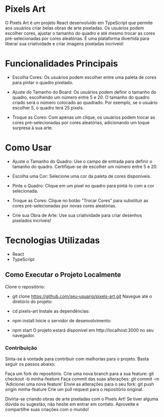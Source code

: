# Pixels Art
O Pixels Art é um projeto React desenvolvido em TypeScript que permite aos usuários criar belas obras de arte pixeladas. Os usuários podem escolher cores, ajustar o tamanho do quadro e até mesmo trocar as cores pré-selecionadas por cores aleatórias. É uma plataforma divertida para liberar sua criatividade e criar imagens pixeladas incríveis!

# Funcionalidades Principais
- Escolha Cores: Os usuários podem escolher entre uma paleta de cores para pintar o quadro pixelado.

- Ajuste do Tamanho do Board: Os usuários podem definir o tamanho do quadro, escolhendo um número entre 5 e 20. O tamanho do quadro criado será o número colocado ao quadrado. Por exemplo, se o usuário escolher 5, o quadro terá 25 pixels.

- Troque as Cores: Com apenas um clique, os usuários podem trocar as cores pré-selecionadas por cores aleatórias, adicionando um toque surpresa à sua arte.

# Como Usar

- Ajuste o Tamanho do Quadro: Use o campo de entrada para definir o tamanho do quadro. Certifique-se de escolher um número entre 5 e 20.

- Escolha uma Cor: Selecione uma cor da paleta de cores disponíveis.

- Pinte o Quadro: Clique em um pixel no quadro para pintá-lo com a cor selecionada.

- Troque as Cores: Clique no botão "Trocar Cores" para substituir as cores pré-selecionadas por novas cores aleatórias.

- Crie sua Obra de Arte: Use sua criatividade para criar desenhos pixelados incríveis!

# Tecnologias Utilizadas
- React
- TypeScript


## Como Executar o Projeto Localmente
Clone o repositório:

- git clone https://github.com/seu-usuario/pixels-art.git
Navegue até o diretório do projeto:


- cd pixels-art
Instale as dependências:


- npm install
Inicie o servidor de desenvolvimento:


- npm start
O projeto estará disponível em http://localhost:3000 no seu navegador.

### Contribuição
Sinta-se à vontade para contribuir com melhorias para o projeto. Basta seguir os passos abaixo:

Faça um fork do repositório.
Crie uma nova branch para a sua feature: git checkout -b minha-feature
Faça commit das suas alterações: git commit -m 'Adicionei uma nova feature'
Envie as alterações para o seu fork: git push origin minha-feature
Crie um pull request para o repositório original.

Divirta-se criando obras de arte pixeladas com o Pixels Art! Se tiver alguma dúvida ou sugestão, não hesite em entrar em contato. Aproveite e compartilhe suas criações com o mundo!